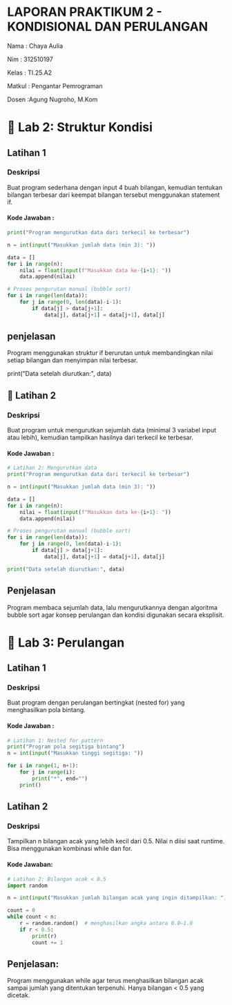 # LAPORAN PRAKTIKUM 2 - KONDISIONAL DAN PERULANGAN 

Nama      : Chaya Aulia

Nim       : 312510197

Kelas     : TI.25.A2

Matkul    : Pengantar Pemrograman

Dosen     :Agung Nugroho, M.Kom

# 🧩 Lab 2: Struktur Kondisi
## Latihan 1
### Deskripsi
Buat program sederhana dengan input 4 buah bilangan, kemudian tentukan bilangan terbesar dari keempat bilangan tersebut menggunakan statement if.

#### Kode Jawaban :
```python
print("Program mengurutkan data dari terkecil ke terbesar")

n = int(input("Masukkan jumlah data (min 3): "))

data = []
for i in range(n):
    nilai = float(input(f"Masukkan data ke-{i+1}: "))
    data.append(nilai)

# Proses pengurutan manual (bubble sort)
for i in range(len(data)):
    for j in range(0, len(data)-i-1):
        if data[j] > data[j+1]:
            data[j], data[j+1] = data[j+1], data[j]
```
## penjelasan 
Program menggunakan struktur if berurutan untuk membandingkan nilai setiap bilangan dan menyimpan nilai terbesar.

print("Data setelah diurutkan:", data)

## 🔹 Latihan 2

### Deskripsi
Buat program untuk mengurutkan sejumlah data (minimal 3 variabel input atau lebih), kemudian tampilkan hasilnya dari terkecil ke terbesar.

#### Kode Jawaban :
```python
# Latihan 2: Mengurutkan data
print("Program mengurutkan data dari terkecil ke terbesar")

n = int(input("Masukkan jumlah data (min 3): "))

data = []
for i in range(n):
    nilai = float(input(f"Masukkan data ke-{i+1}: "))
    data.append(nilai)

# Proses pengurutan manual (bubble sort)
for i in range(len(data)):
    for j in range(0, len(data)-i-1):
        if data[j] > data[j+1]:
            data[j], data[j+1] = data[j+1], data[j]

print("Data setelah diurutkan:", data)
```
## Penjelasan
Program membaca sejumlah data, lalu mengurutkannya dengan algoritma bubble sort agar konsep perulangan dan kondisi digunakan secara eksplisit.

# 🔁 Lab 3: Perulangan
## Latihan 1
### Deskripsi
Buat program dengan perulangan bertingkat (nested for) yang menghasilkan pola bintang.

#### Kode Jawaban :
```python
# Latihan 1: Nested for pattern
print("Program pola segitiga bintang")
n = int(input("Masukkan tinggi segitiga: "))

for i in range(1, n+1):
    for j in range(i):
        print("*", end="")
    print()
```
## Latihan 2
###  Deskripsi
Tampilkan n bilangan acak yang lebih kecil dari 0.5. Nilai n diisi saat runtime.
Bisa menggunakan kombinasi while dan for.

#### Kode Jawaban:
```python
# Latihan 2: Bilangan acak < 0.5
import random

n = int(input("Masukkan jumlah bilangan acak yang ingin ditampilkan: "))

count = 0
while count < n:
    r = random.random()  # menghasilkan angka antara 0.0–1.0
    if r < 0.5:
        print(r)
        count += 1
```
## Penjelasan:
Program menggunakan while agar terus menghasilkan bilangan acak sampai jumlah yang ditentukan terpenuhi. Hanya bilangan < 0.5 yang dicetak.
